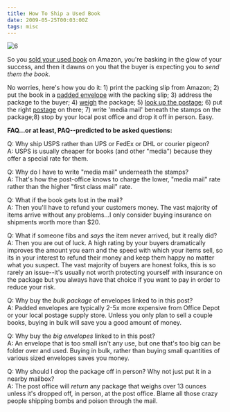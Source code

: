 ```yaml
---
title: How To Ship a Used Book
date: 2009-05-25T00:03:00Z
tags: misc
---
```

![6]

So you [sold your used book][1] on Amazon, you're basking in the glow of your success, and then it dawns on you that the buyer is expecting you to *send them the book*.

No worries, here's how you do it: 1) print the packing slip from Amazon; 2) put the book in a [padded envelope][2] with the packing slip; 3) address the package to the buyer; 4) [weigh][3] the package; 5) [look up the postage][4]; 6) put the right [postage][5] on there; 7) write 'media mail' beneath the stamps on the package;8) stop by your local post office and drop it off in person. Easy.

**FAQ...or at least, PAQ--predicted to be asked questions:**

Q: Why ship USPS rather than UPS or FedEx or DHL or courier pigeon?  
A: USPS is usually cheaper for books (and other "media") because they offer a special rate for them.

Q: Why do I have to write "media mail" underneath the stamps?  
A: That's how the post-office knows to charge the lower, "media mail" rate rather than the higher "first class mail" rate.

Q: What if the book gets lost in the mail?  
A: Then you'll have to refund your customers money. The vast majority of items arrive without any problems...I only consider buying insurance on shipments worth more than $20.

Q: What if someone fibs and *says* the item never arrived, but it really did?  
A: Then you are out of luck. A high rating by your buyers dramatically improves the amount you earn and the speed with which your items sell, so its in your interest to refund their money and keep them happy no matter what you suspect. The vast majority of buyers are honest folks, this is so rarely an issue--it's usually not worth protecting yourself with insurance on the package but you always have that choice if you want to pay in order to reduce your risk.

Q: Why buy the *bulk package* of envelopes linked to in this post?  
A: Padded envelopes are typically 2-5x more expensive from Office Depot or your local postage supply store. Unless you only plan to sell a couple books, buying in bulk will save you a good amount of money.

Q: Why buy the *big envelopes* linked to in this post?  
A: An envelope that is too small isn't any use, but one that's too big can be folder over and used. Buying in bulk, rather than buying small quantities of various sized envelopes saves you money.

Q: Why should I drop the package off in person? Why not just put it in a nearby mailbox?  
A: The post office will *return* any package that weighs over 13 ounces unless it's dropped off, in person, at the post office. Blame all those crazy people shipping bombs and poison through the mail.

 [1]: /how-to-sell-a-used-book.html
 [2]: http://www.amazon.com/10-5x16-BUBBLE-MAILERS-PADDED-ENVELOPES/dp/B000GHURA0/ref=sr_1_1?ie=UTF8&s=office-products&qid=1243454116&sr=8-1
 [3]: http://www.amazon.com/Ultraship-Electronic-Digital-Shipping-Kitchen/dp/B000FSWB9K/ref=sr_1_1?ie=UTF8&s=home-garden&qid=1243454186&sr=8-1
 [4]: http://pe.usps.com/text/dmm300/Notice123.htm#2157064
 [5]: http://shop.usps.com/webapp/wcs/stores/servlet/ProductCategoryDisplay?catalogId=10152&storeId=10001&categoryId=11834&langId=-1&parent_category_rn=11826&top_category=11826&WT.ac=11834
 [6]: https://ggr_com.s3.amazonaws.com/images/shipping.jpg
